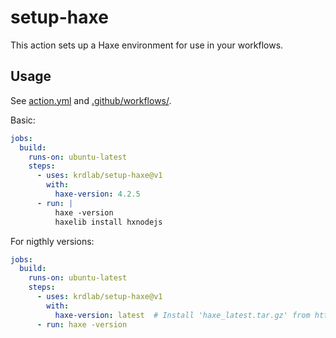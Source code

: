 # setup-haxe

This action sets up a Haxe environment for use in your workflows.

## Usage

See [action.yml](action.yml) and [.github/workflows/](.github/workflows/).

Basic:
```yaml
jobs:
  build:
    runs-on: ubuntu-latest
    steps:
      - uses: krdlab/setup-haxe@v1
        with:
          haxe-version: 4.2.5
      - run: |
          haxe -version
          haxelib install hxnodejs
```

For nigthly versions:
```yaml
jobs:
  build:
    runs-on: ubuntu-latest
    steps:
      - uses: krdlab/setup-haxe@v1
        with:
          haxe-version: latest  # Install 'haxe_latest.tar.gz' from https://build.haxe.org/builds/haxe/linux64/
      - run: haxe -version
```
